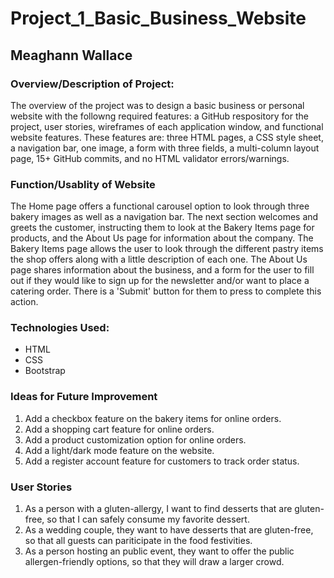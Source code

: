 # Project_1_Basic_Business_Website

## Meaghann Wallace

### Overview/Description of Project:

The overview of the project was to design a basic business or personal website with the followng required features: a GitHub respository for the project, user stories, wireframes of each application window, and functional website features.
These features are: three HTML pages, a CSS style sheet, a navigation bar, one image, a form with three fields, a multi-column layout page, 15+ GitHub commits, and no HTML validator errors/warnings.

### Function/Usablity of Website

The Home page offers a functional carousel option to look through three bakery images as well as a navigation bar. The next section welcomes and greets the customer, instructing them to look at the Bakery Items page for products, and the About Us page for information 
about the company. The Bakery Items page allows the user to look through the different pastry items the shop offers along with a little description of each one. The About Us page shares information about the business, and a form for the user to fill out if they would 
like to sign up for the newsletter and/or want to place a catering order. There is a 'Submit' button for them to press to complete this action.

### Technologies Used:

* HTML
* CSS
* Bootstrap

### Ideas for Future Improvement

1. Add a checkbox feature on the bakery items for online orders.
2. Add a shopping cart feature for online orders.
3. Add a product customization option for online orders.
4. Add a light/dark mode feature on the website.
5. Add a register account feature for customers to track order status.

### User Stories

1. As a person with a gluten-allergy, I want to find desserts that are gluten-free, so that I can safely consume my favorite dessert.
2. As a wedding couple, they want to have desserts that are gluten-free, so that all guests can pariticipate in the food festivities.
3. As a person hosting an public event, they want to offer the public allergen-friendly options, so that they will draw a larger crowd. 